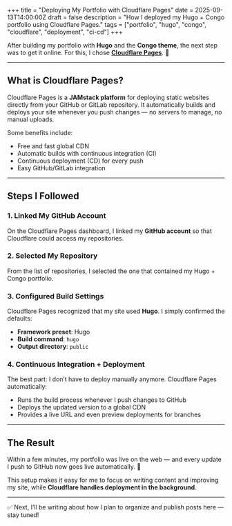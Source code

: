+++
title = "Deploying My Portfolio with Cloudflare Pages"
date = 2025-09-13T14:00:00Z
draft = false
description = "How I deployed my Hugo + Congo portfolio using Cloudflare Pages."
tags = ["portfolio", "hugo", "congo", "cloudflare", "deployment", "ci-cd"]
+++

After building my portfolio with **Hugo** and the **Congo theme**, the next step was to get it online. For this, I chose **[Cloudflare Pages](https://pages.cloudflare.com/)**. 🚀  

---

## What is Cloudflare Pages?  

Cloudflare Pages is a **JAMstack platform** for deploying static websites directly from your GitHub or GitLab repository. It automatically builds and deploys your site whenever you push changes — no servers to manage, no manual uploads.  

Some benefits include:  
- Free and fast global CDN  
- Automatic builds with continuous integration (CI)  
- Continuous deployment (CD) for every push  
- Easy GitHub/GitLab integration  

---

## Steps I Followed  

### 1. Linked My GitHub Account  
On the Cloudflare Pages dashboard, I linked my **GitHub account** so that Cloudflare could access my repositories.  

### 2. Selected My Repository  
From the list of repositories, I selected the one that contained my Hugo + Congo portfolio.  

### 3. Configured Build Settings  
Cloudflare Pages recognized that my site used **Hugo**. I simply confirmed the defaults:  
- **Framework preset**: Hugo  
- **Build command**: `hugo`  
- **Output directory**: `public`  

### 4. Continuous Integration + Deployment  
The best part: I don’t have to deploy manually anymore. Cloudflare Pages automatically:  
- Runs the build process whenever I push changes to GitHub  
- Deploys the updated version to a global CDN  
- Provides a live URL and even preview deployments for branches  

---

## The Result  

Within a few minutes, my portfolio was live on the web — and every update I push to GitHub now goes live automatically. 🙌  

This setup makes it easy for me to focus on writing content and improving my site, while **Cloudflare handles deployment in the background**.  

---

✅ Next, I’ll be writing about how I plan to organize and publish posts here — stay tuned!  
